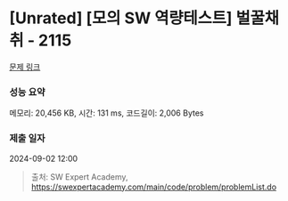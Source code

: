 # [Unrated] [모의 SW 역량테스트] 벌꿀채취 - 2115 

[문제 링크](https://swexpertacademy.com/main/code/problem/problemDetail.do?contestProbId=AV5V4A46AdIDFAWu) 

### 성능 요약

메모리: 20,456 KB, 시간: 131 ms, 코드길이: 2,006 Bytes

### 제출 일자

2024-09-02 12:00



> 출처: SW Expert Academy, https://swexpertacademy.com/main/code/problem/problemList.do